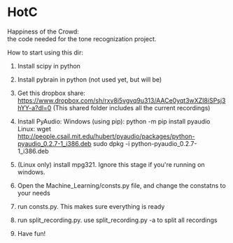# HotC  
Happiness of the Crowd:  
the code needed for the tone recognization project.  

How to start using this dir:  
1. Install scipy in python  
2. Install pybrain in python (not used yet, but will be)  
3. Get this dropbox share: https://www.dropbox.com/sh/rxv8i5vgvq9u313/AACe0yqt3wXZI8iSPsj3hYY-a?dl=0 (This shared folder includes all the current recordings)  
4. Install PyAudio:
Windows (using pip):
    python -m pip install pyaudio
Linux:
    wget http://people.csail.mit.edu/hubert/pyaudio/packages/python-pyaudio_0.2.7-1_i386.deb
    sudo dpkg -i python-pyaudio_0.2.7-1_i386.deb

5. (Linux only) install mpg321. Ignore this stage if you're running on windows.
6. Open the Machine_Learning/consts.py file, and change the constatns to your needs  
7. run consts.py. This makes sure everything is ready  
8. run split_recording.py. use split_recording.py -a to split all recordings  
9. Have fun!  

